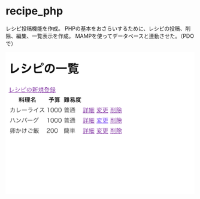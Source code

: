 # recipe_php
レシピ投稿機能を作成。
PHPの基本をおさらいするために、レシピの投稿、削除、編集、一覧表示を作成。
MAMPを使ってデータベースと連動させた。（PDOで）

<img src="recipe1.png">
